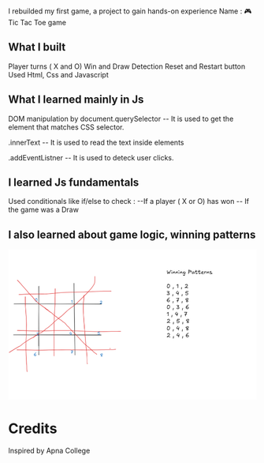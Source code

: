 I rebuilded my first game, a project to gain hands-on experience 
Name :  🎮 Tic Tac Toe game

## What I built
 Player turns ( X and O)
 Win and Draw Detection
 Reset and Restart button
 Used Html, Css and Javascript

 ## What I learned mainly in Js
 DOM manipulation by document.querySelector
 -- It is used to get the element that matches CSS selector.

 .innerText
 -- It is used to read the text inside elements

 .addEventListner
 -- It is used to deteck user clicks.

 ## I learned Js fundamentals
 Used conditionals like if/else to check :
 --If a player ( X or O) has won
 -- If the game was a Draw

 ## I also learned about game logic, winning patterns
 ![alt text](image.png)
  

 # Credits
 Inspired by Apna College
